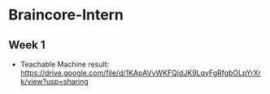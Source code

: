 # Braincore-Intern

## Week 1
- Teachable Machine result: https://drive.google.com/file/d/1KApAVyWKFQjdJK9LqyFgRfgbOLpYrXrk/view?usp=sharing
